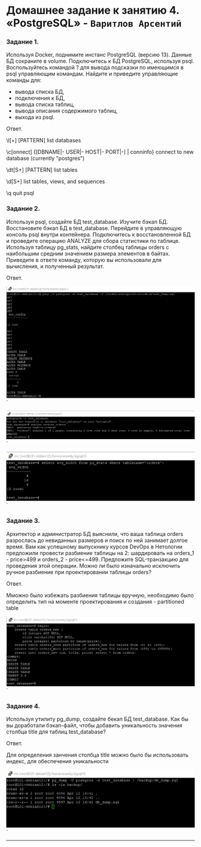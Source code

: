 # Домашнее задание к занятию 4. «PostgreSQL» - `Варитлов Арсентий`


### Задание 1.

Используя Docker, поднимите инстанс PostgreSQL (версию 13). Данные БД сохраните в volume.
Подключитесь к БД PostgreSQL, используя psql.
Воспользуйтесь командой \? для вывода подсказки по имеющимся в psql управляющим командам.
Найдите и приведите управляющие команды для:
- вывода списка БД,
- подключения к БД,
- вывода списка таблиц,
- вывода описания содержимого таблиц,
- выхода из psql.

Ответ. 

\l[+]   [PATTERN]      list databases

\c[onnect] {[DBNAME|- USER|- HOST|- PORT|-] | conninfo} connect to new database (currently "postgres")

\dt[S+] [PATTERN]      list tables

\d[S+]                 list tables, views, and sequences

\q                     quit psql

### Задание 2. 

Используя psql, создайте БД test_database.
Изучите бэкап БД.
Восстановите бэкап БД в test_database.
Перейдите в управляющую консоль psql внутри контейнера.
Подключитесь к восстановленной БД и проведите операцию ANALYZE для сбора статистики по таблице.
Используя таблицу pg_stats, найдите столбец таблицы orders с наибольшим средним значением размера элементов в байтах.
Приведите в ответе команду, которую вы использовали для вычисления, и полученный результат.

Ответ.

![Скриншот 4](https://github.com/ArsentiyV/02-monitoring/blob/main/img/pgsql2_1.jpg)`

![Скриншот 5](https://github.com/ArsentiyV/02-monitoring/blob/main/img/pgsql2_1_2.jpg)`

![Скриншот 6](https://github.com/ArsentiyV/02-monitoring/blob/main/img/pgsql2_1_3.jpg)`


### Задание 3.

Архитектор и администратор БД выяснили, что ваша таблица orders разрослась до невиданных размеров и поиск по ней занимает 
долгое время. Вам как успешному выпускнику курсов DevOps в Нетологии предложили провести разбиение таблицы на 2: шардировать 
на orders_1 - price>499 и orders_2 - price<=499.
Предложите SQL-транзакцию для проведения этой операции.
Можно ли было изначально исключить ручное разбиение при проектировании таблицы orders?

Ответ.

Мможно было избежать разбиения таблицы вручную, необходимо было определить тип на моменте проектирования и 
создания - partitioned table

![Скриншот 7](https://github.com/ArsentiyV/02-monitoring/blob/main/img/pgsql2_2_1.jpg)`


### Задание 4.

Используя утилиту pg_dump, создайте бекап БД test_database.
Как бы вы доработали бэкап-файл, чтобы добавить уникальность значения столбца title для таблиц test_database?

Ответ.

Для определения занчения столбца title можно было бы использовать индекс, для обеспечения уникальности

![Скриншот 9](https://github.com/ArsentiyV/02-monitoring/blob/main/img/pgsql2_3_1.jpg)`


---
